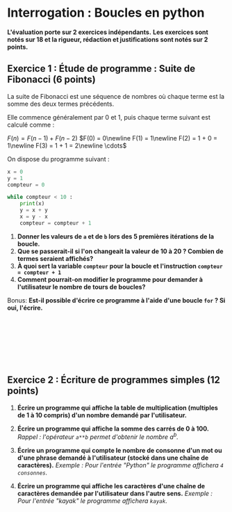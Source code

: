 # Interrogation : Boucles en python

**L'évaluation porte sur 2 exercices indépendants.**
**Les exercices sont notés sur 18 et la rigueur, rédaction et justifications sont notés sur 2 points.**

## Exercice 1 : Étude de programme : Suite de Fibonacci (6 points)

La suite de Fibonacci est une séquence de nombres où chaque terme est la somme des deux termes précédents. 

Elle commence généralement par 0 et 1, puis chaque terme suivant est calculé comme :

$F(n) = F(n-1) + F(n-2)$
$F(0) = 0\newline F(1) = 1\newline F(2) = 1 + 0 = 1\newline F(3) = 1 + 1 = 2\newline
\cdots$

On dispose du programme suivant :  

```python
x = 0
y = 1
compteur = 0

while compteur < 10 :
    print(x)
    y = x + y
    x = y - x
    compteur = compteur + 1
```

1) **Donner les valeurs de `a` et de `b` lors des 5 premières itérations de la boucle.**
2) **Que se passerait-il si l'on changeait la valeur de 10 à 20 ? Combien de termes seraient affichés?**
3) **À quoi sert la variable `compteur` pour la boucle et l'instruction `compteur = compteur + 1`**
4) **Comment pourrait-on modifier le programme pour demander à l'utilisateur le nombre de tours de boucles?**
   
Bonus: **Est-il possible d'écrire ce programme à l'aide d'une boucle `for` ? Si oui, l'écrire.**

<br>
<br>
<br>
<br>
<br>
<br>


## Exercice 2 : Écriture de programmes simples (12 points)

1) **Écrire un programme qui affiche la table de multiplication (multiples de 1 à 10 compris) d'un nombre demandé par l'utilisateur.**

2) **Écrire un programme qui affiche la somme des carrés de 0 à 100.**
*Rappel : l'opérateur `a**b` permet d'obtenir le nombre $a^b$.*
3) **Écrire un programme qui compte le nombre de consonne d'un mot ou d'une phrase demandé à l'utilisateur (stocké dans une chaîne de caractères).**
*Exemple : Pour l'entrée "Python" le programme affichera `4 consonnes`.*
4) **Écrire un programme qui affiche les caractères d'une chaîne de caractères demandée par l'utilisateur dans l'autre sens.**
*Exemple : Pour l'entrée "kayak" le programme affichera `kayak`.*